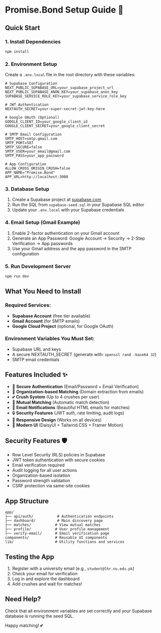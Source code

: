# Promise.Bond Setup Guide 🚀

## Quick Start

### 1. Install Dependencies

```bash
npm install
```

### 2. Environment Setup

Create a `.env.local` file in the root directory with these variables:

```env
# Supabase Configuration
NEXT_PUBLIC_SUPABASE_URL=your_supabase_project_url
NEXT_PUBLIC_SUPABASE_ANON_KEY=your_supabase_anon_key
SUPABASE_SERVICE_ROLE_KEY=your_supabase_service_role_key

# JWT Authentication
NEXTAUTH_SECRET=your-super-secret-jwt-key-here

# Google OAuth (Optional)
GOOGLE_CLIENT_ID=your_google_client_id
GOOGLE_CLIENT_SECRET=your_google_client_secret

# SMTP Email Configuration
SMTP_HOST=smtp.gmail.com
SMTP_PORT=587
SMTP_SECURE=false
SMTP_USER=your_email@gmail.com
SMTP_PASS=your_app_password

# App Configuration
ALLOW_CROSS_ORIGIN_CRUSH=false
APP_NAME="Promise.Bond"
APP_URL=http://localhost:3000
```

### 3. Database Setup

1. Create a Supabase project at [supabase.com](https://supabase.com)
2. Run the SQL from `supabase-seed.sql` in your Supabase SQL editor
3. Update your `.env.local` with your Supabase credentials

### 4. Email Setup (Gmail Example)

1. Enable 2-factor authentication on your Gmail account
2. Generate an App Password: Google Account → Security → 2-Step Verification → App passwords
3. Use your Gmail address and the app password in the SMTP configuration

### 5. Run Development Server

```bash
npm run dev
```

## What You Need to Install

### Required Services:

- **Supabase Account** (free tier available)
- **Gmail Account** (for SMTP emails)
- **Google Cloud Project** (optional, for Google OAuth)

### Environment Variables You Must Set:

- Supabase URL and keys
- A secure NEXTAUTH_SECRET (generate with: `openssl rand -base64 32`)
- SMTP email credentials

## Features Included ✨

- 🔐 **Secure Authentication** (Email/Password + Email Verification)
- 🏢 **Organization-based Matching** (Domain extraction from emails)
- 💕 **Crush System** (Up to 4 crushes per user)
- 🎯 **Mutual Matching** (Automatic match detection)
- 📧 **Email Notifications** (Beautiful HTML emails for matches)
- 🔒 **Security Features** (JWT auth, rate limiting, audit logs)
- 📱 **Responsive Design** (Works on all devices)
- 🎨 **Modern UI** (DaisyUI + Tailwind CSS + Framer Motion)

## Security Features 🛡️

- Row Level Security (RLS) policies in Supabase
- JWT token authentication with secure cookies
- Email verification required
- Audit logging for all user actions
- Organization-based isolation
- Password strength validation
- CSRF protection via same-site cookies

## App Structure

```
app/
├── api/auth/           # Authentication endpoints
├── dashboard/          # Main discovery page
├── matches/           # View mutual matches
├── profile/           # User profile management
├── verify-email/      # Email verification page
components/            # Reusable UI components
lib/                   # Utility functions and services
```

## Testing the App

1. Register with a university email (e.g., `student@lhr.nu.edu.pk`)
2. Check your email for verification
3. Log in and explore the dashboard
4. Add crushes and wait for matches!

## Need Help?

Check that all environment variables are set correctly and your Supabase database is running the seed SQL.

Happy matching! 💕
